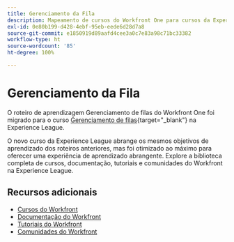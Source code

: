 ```yaml
---
title: Gerenciamento da Fila
description: Mapeamento de cursos do Workfront One para cursos da Experience League
exl-id: 0e80b199-d428-4ebf-95eb-eede6d28d7a8
source-git-commit: e1850919d89aafd4cee3a0c7e83a98c71bc33382
workflow-type: ht
source-wordcount: '85'
ht-degree: 100%

---
```


# Gerenciamento da Fila

O roteiro de aprendizagem Gerenciamento de filas do Workfront One foi migrado para o curso [Gerenciamento de filas](https://experienceleague.adobe.com/?recommended=Workfront-U-1-2022.1.request-queues){target="_blank"} na Experience League.

O novo curso da Experience League abrange os mesmos objetivos de aprendizado dos roteiros anteriores, mas foi otimizado ao máximo para oferecer uma experiência de aprendizado abrangente.  Explore a biblioteca completa de cursos, documentação, tutoriais e comunidades do Workfront na Experience League.

## Recursos adicionais

* [Cursos do Workfront](https://experienceleague.adobe.com/?lang=pt-BR&amp;Solution=Workfront#courses)
* [Documentação do Workfront](https://experienceleague.adobe.com/docs/workfront.html?lang=pt-BR)
* [Tutoriais do Workfront](https://experienceleague.adobe.com/docs/workfront-learn/tutorials-workfront/home.html?lang=pt-BR)
* [Comunidades do Workfront](https://experienceleaguecommunities.adobe.com/t5/workfront/ct-p/workfront)
